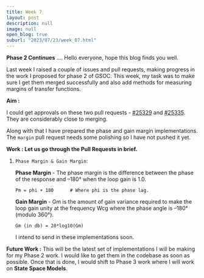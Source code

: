 ```yaml
---
title: Week 7
layout: post
description: null
image: null
open_blog: true
suburl: "2023/07/23/week_07.html"
---
```


**Phase 2 Continues**
.... Hello everyone, hope this blog finds you well.

Last week I raised a couple of issues and pull requests, making progress in the work I proposed for phase 2 of GSOC. This week, my task was to make sure I get them merged successfully and also add methods for measuring margins of transfer functions.

**Aim :**

I could get approvals on these two pull requests - [#25329](https://github.com/sympy/sympy/pull/25329) and [#25335](https://github.com/sympy/sympy/pull/25335). They are considerably close to merging.

Along with that I have prepared the phase and gain margin implementations. The `margin` pull request needs some polishing so I have not pushed it yet. 


**Work : Let us go through the Pull Requests in brief.**
1. `Phase Margin & Gain Margin`:
   
   **Phase Margin** - The phase margin is the difference between the phase of the response and –180° when the loop gain is 1.0.
   ```
   Pm = phi + 180      # Where phi is the phase lag.  
   ```
   **Gain Margin** - Gm is the amount of gain variance required to make the loop gain unity at the frequency Wcg where the phase angle is –180° (modulo 360°).
   ```
   Gm (in db) = 20*log10(Gm)
   ```
   I intend to send in these implementations soon.


**Future Work :**
This will be the latest set of implementations I will be making for my Phase 2 work. I would like to get them in the codebase as soon as possible. Once that is done, I would shift to Phase 3 work where I will work on **State Space Models**.

